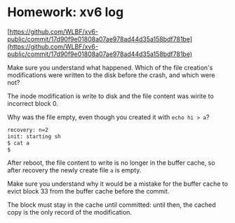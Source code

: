 # Homework: xv6 log

[https://github.com/WLBF/xv6-public/commit/17d90f9e01808a07ae978ad44d35a158bdf781be](https://github.com/WLBF/xv6-public/commit/17d90f9e01808a07ae978ad44d35a158bdf781be)

Make sure you understand what happened. Which of the file creation's modifications were written to the disk before the crash, and which were not?

The inode modification is write to disk and the file content was wirite to incorrect block 0.



Why was the file empty, even though you created it with `echo hi > a`?

```sh
recovery: n=2
init: starting sh    
$ cat a
$
```

After reboot, the file content to write is no longer in the buffer cache, so after recovery the newly create file `a` is empty.   



Make sure you understand why it would be a mistake for the buffer cache to evict block 33 from the buffer cache before the commit.

The block must stay in the cache until committed: until then, the cached copy is the only record of the modification.

